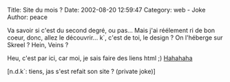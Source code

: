 Title: Site du mois ?
Date: 2002-08-20 12:59:47
Category: web - Joke
Author: peace

Va savoir si c'est du second degré, ou pas... Mais j'ai réélement ri de bon coeur, donc, allez le découvrir... k`, c'est de toi, le design ? On l'héberge sur Skreel ? Hein, Veins ?

Heu, c'est par ici, car moi, je sais faire des liens html ;) [Hahahaha](http://www.perso.be/miranda.helio/index.htm)

[n.d.k`: tiens, jas s'est refait son site ? (private joke)]